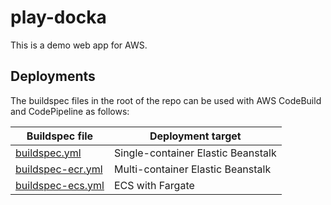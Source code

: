# play-docka

This is a demo web app for AWS.

## Deployments

The buildspec files in the root of the repo can be used with AWS CodeBuild and CodePipeline as follows:

| Buildspec file | Deployment target
|----------------|------------------
| [buildspec.yml](buildspec.yml) | Single-container Elastic Beanstalk
| [buildspec-ecr.yml](buildspec-ecr.yml) | Multi-container Elastic Beanstalk
| [buildspec-ecs.yml](buildspec-ecs.yml) | ECS with Fargate
